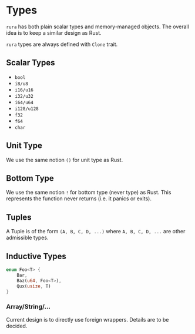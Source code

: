 # Types

`rura` has both plain scalar types and memory-managed objects. The overall idea is to keep a similar design as Rust.

`rura` types are always defined with `Clone` trait.

## Scalar Types

- `bool`
- `i8/u8`
- `i16/u16`
- `i32/u32`
- `i64/u64`
- `i128/u128`
- `f32`
- `f64`
- `char`

## Unit Type

We use the same notion `()` for unit type as Rust.

## Bottom Type

We use the same notion `!` for bottom type (never type) as Rust. This represents the function never returns (i.e. it panics or exits). 

## Tuples

A Tuple is of the form `(A, B, C, D, ...)` where `A, B, C, D, ...` are other admissible types.

## Inductive Types

```rust
enum Foo<T> {
    Bar,
    Baz(u64, Foo<T>),
    Qux(usize, T)
}
```

### Array/String/...

Current design is to directly use foreign wrappers. Details are to be decided.